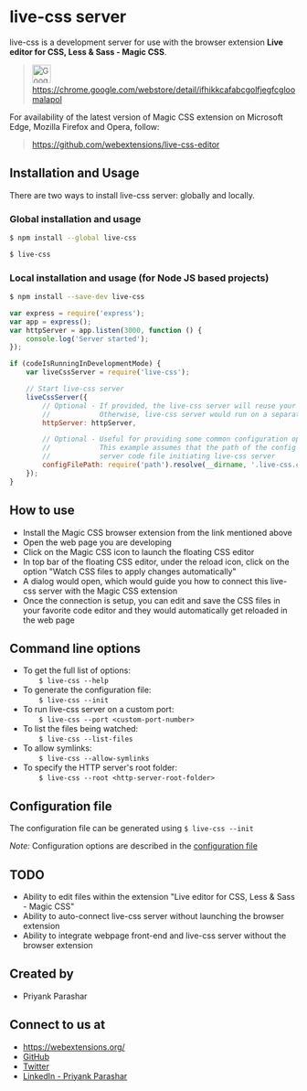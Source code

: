 # live-css server

live-css is a development server for use with the browser extension **Live editor for CSS, Less & Sass - Magic CSS**.  

> <img width="32" alt="Google Chrome Logo" src="https://cdn.rawgit.com/webextensions/live-css-editor/master/extension/ui-images/logo-google-chrome.svg"> &nbsp; https://chrome.google.com/webstore/detail/ifhikkcafabcgolfjegfcgloomalapol  

For availability of the latest version of Magic CSS extension on Microsoft Edge, Mozilla Firefox and Opera, follow:
> https://github.com/webextensions/live-css-editor

## Installation and Usage

There are two ways to install live-css server: globally and locally.

### Global installation and usage
```bash
$ npm install --global live-css
```

```bash
$ live-css
```

### Local installation and usage (for Node JS based projects)
```bash
$ npm install --save-dev live-css
```

```js
var express = require('express');
var app = express();
var httpServer = app.listen(3000, function () {
    console.log('Server started');
});

if (codeIsRunningInDevelopmentMode) {
    var liveCssServer = require('live-css');

    // Start live-css server
    liveCssServer({
        // Optional - If provided, the live-css server will reuse your current HTTP server port.
        //            Otherwise, live-css server would run on a separate port.
        httpServer: httpServer,

        // Optional - Useful for providing some common configuration options.
        //            This example assumes that the path of the config file is same as that of
        //            server code file initiating live-css server
        configFilePath: require('path').resolve(__dirname, '.live-css.config.js')
    });
}
```

## How to use
* Install the Magic CSS browser extension from the link mentioned above
* Open the web page you are developing
* Click on the Magic CSS icon to launch the floating CSS editor
* In top bar of the floating CSS editor, under the reload icon, click on the option "Watch CSS files to apply changes automatically"
* A dialog would open, which would guide you how to connect this live-css server with the Magic CSS extension
* Once the connection is setup, you can edit and save the CSS files in your favorite code editor and they would automatically get reloaded in the web page

## Command line options
* To get the full list of options:  
  &nbsp; &nbsp; &nbsp; &nbsp;```$ live-css --help```
* To generate the configuration file:  
  &nbsp; &nbsp; &nbsp; &nbsp;```$ live-css --init```
* To run live-css server on a custom port:  
  &nbsp; &nbsp; &nbsp; &nbsp;```$ live-css --port <custom-port-number>```
* To list the files being watched:  
  &nbsp; &nbsp; &nbsp; &nbsp;```$ live-css --list-files```
* To allow symlinks:  
  &nbsp; &nbsp; &nbsp; &nbsp;```$ live-css --allow-symlinks```
* To specify the HTTP server's root folder:  
  &nbsp; &nbsp; &nbsp; &nbsp;```$ live-css --root <http-server-root-folder>```

## Configuration file
The configuration file can be generated using ```$ live-css --init```  

*_Note:_* Configuration options are described in the [configuration file](https://github.com/webextensions/live-css-editor/blob/master/live-css/default.live-css.config.js)

## TODO
* Ability to edit files within the extension "Live editor for CSS, Less & Sass - Magic CSS"
* Ability to auto-connect live-css server without launching the browser extension
* Ability to integrate webpage front-end and live-css server without the browser extension

## Created by
* Priyank Parashar

## Connect to us at
* https://webextensions.org/
* [GitHub](https://github.com/webextensions/live-css-editor)
* [Twitter](https://twitter.com/webextensions)
* [LinkedIn - Priyank Parashar](https://linkedin.com/in/ParasharPriyank/)
